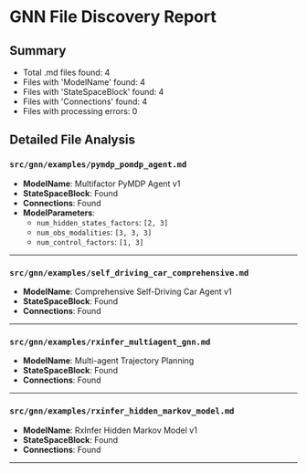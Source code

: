 # GNN File Discovery Report

## Summary

- Total .md files found: 4
- Files with 'ModelName' found: 4
- Files with 'StateSpaceBlock' found: 4
- Files with 'Connections' found: 4
- Files with processing errors: 0

## Detailed File Analysis

### `src/gnn/examples/pymdp_pomdp_agent.md`

- **ModelName**: Multifactor PyMDP Agent v1
- **StateSpaceBlock**: Found
- **Connections**: Found
- **ModelParameters**:
  - `num_hidden_states_factors`: `[2, 3]`
  - `num_obs_modalities`: `[3, 3, 3]`
  - `num_control_factors`: `[1, 3]`

---

### `src/gnn/examples/self_driving_car_comprehensive.md`

- **ModelName**: Comprehensive Self-Driving Car Agent v1
- **StateSpaceBlock**: Found
- **Connections**: Found

---

### `src/gnn/examples/rxinfer_multiagent_gnn.md`

- **ModelName**: Multi-agent Trajectory Planning
- **StateSpaceBlock**: Found
- **Connections**: Found

---

### `src/gnn/examples/rxinfer_hidden_markov_model.md`

- **ModelName**: RxInfer Hidden Markov Model v1
- **StateSpaceBlock**: Found
- **Connections**: Found

---

